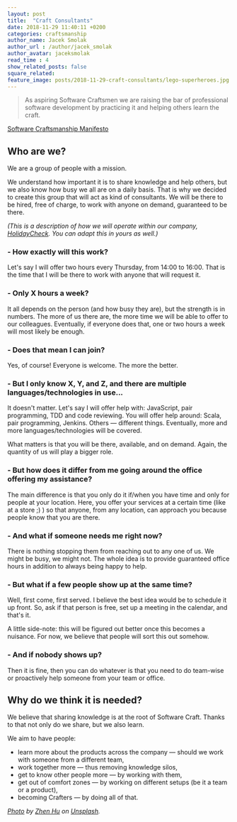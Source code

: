 ```yaml
---
layout: post
title:  "Craft Consultants"
date: 2018-11-29 11:40:11 +0200
categories: craftsmanship
author_name: Jacek Smolak
author_url : /author/jacek_smolak
author_avatar: jaceksmolak
read_time : 4
show_related_posts: false
square_related:
feature_image: posts/2018-11-29-craft-consultants/lego-superheroes.jpg
---
```


> As aspiring Software Craftsmen we are raising the bar of professional software development by practicing it and helping others learn the craft.

[Software Craftsmanship Manifesto](http://manifesto.softwarecraftsmanship.org/)

## Who are we?

We are a group of people with a mission.

We understand how important it is to share knowledge and help others, but we also know how busy we all are on a daily basis. That is why we decided to create this group that will act as kind of consultants. We will be there to be hired, free of charge, to work with anyone on demand, guaranteed to be there.

_(This is a description of how we will operate within our company, [HolidayCheck](https://www.holidaycheck.de). You can adapt this in yours as well.)_

### - How exactly will this work?

Let's say I will offer two hours every Thursday, from 14:00 to 16:00. That is the time that I will be there to work with anyone that will request it.

### - Only X hours a week?

It all depends on the person (and how busy they are), but the strength is in numbers. The more of us there are, the more time we will be able to offer to our colleagues. Eventually, if everyone does that, one or two hours a week will most likely be enough.

### - Does that mean I can join?

Yes, of course! Everyone is welcome. The more the better.

### - But I only know X, Y, and Z, and there are multiple languages/technologies in use...

It doesn't matter. Let's say I will offer help with: JavaScript, pair programming, TDD and code reviewing. You will offer help around: Scala, pair programming, Jenkins. Others — different things. Eventually, more and more languages/technologies will be covered.

What matters is that you will be there, available, and on demand. Again, the quantity of us will play a bigger role.

### - But how does it differ from me going around the office offering my assistance?

The main difference is that you only do it if/when you have time and only for people at your location. Here, you offer your services at a certain time (like at a store ;) ) so that anyone, from any location, can approach you because people know that you are there.

### - And what if someone needs me right now?

There is nothing stopping them from reaching out to any one of us. We might be busy, we might not. The whole idea is to provide guaranteed office hours in addition to always being happy to help.

### - But what if a few people show up at the same time?

Well, first come, first served. I believe the best idea would be to schedule it up front. So, ask if that person is free, set up a meeting in the calendar, and that's it.

A little side-note: this will be figured out better once this becomes a nuisance. For now, we believe that people will sort this out somehow.

### - And if nobody shows up?

Then it is fine, then you can do whatever is that you need to do team-wise or proactively help someone from your team or office.

## Why do we think it is needed?

We believe that sharing knowledge is at the root of Software Craft. Thanks to that not only do we share, but we also learn.

We aim to have people:

- learn more about the products across the company — should we work with someone from a different team,
- work together more — thus removing knowledge silos,
- get to know other people more — by working with them,
- get out of comfort zones — by working on different setups (be it a team or a product),
- becoming Crafters — by doing all of that.

*[Photo](https://unsplash.com/photos/P90DzgKdNWo) by [Zhen Hu](https://unsplash.com/photos/P90DzgKdNWo) on [Unsplash](https://unsplash.com).*
